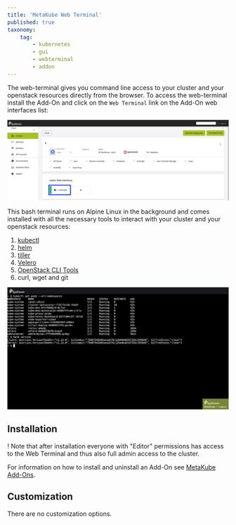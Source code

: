 ```yaml
---
title: 'MetaKube Web Terminal'
published: true
taxonomy:
    tag:
        - kubernetes
        - gui
        - webterminal
        - addon
---
```


The web-terminal gives you command line access to your cluster and your openstack resources directly from the browser.
To access the web-terminal install the Add-On and click on the `Web Terminal` link on the Add-On web interfaces list:

![MetaKube Dashboard](metakube-dashboard.png)

This bash terminal runs on Alpine Linux in the background and comes installed with all the necessary tools to interact with your cluster and your openstack resources:

1) [kubectl](https://kubernetes.io/docs/tasks/tools/install-kubectl/)
2) [helm](https://helm.sh/)
3) [tiller](https://docs.helm.sh/install/#installing-tiller)
4) [Velero](https://github.com/heptio/velero)
5) [OpenStack CLI Tools](https://docs.syseleven.de/syseleven-stack/en/howtos/openstack-cli)
6) curl, wget and git

![MetaKube Webterminal](metakube-webterminal.png)

## Installation

! Note that after installation everyone with "Editor" permissions has access to the Web Terminal and thus also full admin access to the cluster.

For information on how to install and uninstall an Add-On see [MetaKube Add-Ons](../default.en.md).

## Customization

There are no customization options.
